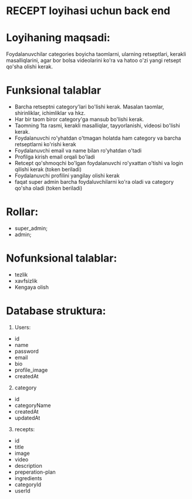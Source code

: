 # RECEPT loyihasi uchun back end

# Loyihaning maqsadi:

Foydalanuvchilar categories boyicha taomlarni, ularning retseptlari, kerakli masalliqlarini, agar bor bolsa videolarini ko'ra va hatoo o'zi yangi retsept qo'sha olishi kerak.

# Funksional talablar

- Barcha retseptni category'lari bo'lishi kerak. Masalan taomlar, shirinliklar, ichimliklar va hkz.
- Har bir taom biror category'ga mansub bo'lishi kerak.
- Taomning 1ta rasmi, kerakli masalliqlar, tayyorlanishi, videosi bo'lishi kerak.
- Foydalanuvchi ro'yhatdan o'tmagan holatda ham category va barcha retseptlarni ko'rishi kerak
- Foydalanuvchi email va name bilan ro'yhatdan o'tadi
- Profilga kirish email orqali bo'ladi
- Retcept qo'shmoqchi bo'lgan foydalanuvchi ro'yxattan o'tishi va login qilishi kerak (token beriladi)
- Foydalanuvchi profilini yangilay olishi kerak
- faqat super admin barcha foydaluvchilarni ko'ra oladi va category qo'sha oladi (token beriladi)

# Rollar:

- super_admin;
- admin;

# Nofunksional talablar:

- tezlik
- xavfsizlik
- Kengaya olish

# Database struktura:

1. Users:

- id
- name
- password
- email
- bio
- profile_image
- createdAt


2. category

- id
- categoryName
- createdAt
- updatedAt

3. recepts:

- id
- title
- image
- video
- description
- preperation-plan
- ingredients
- categoryId
- userId




